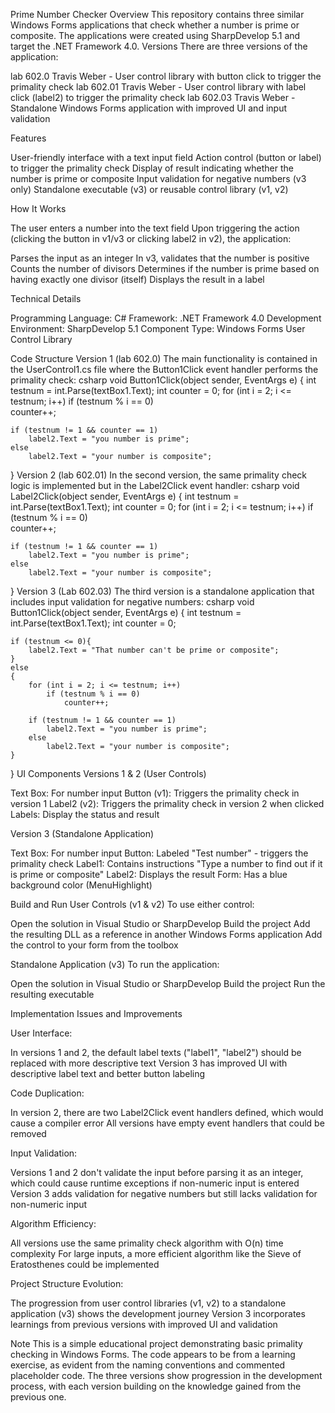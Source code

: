 Prime Number Checker
Overview
This repository contains three similar Windows Forms applications that check whether a number is prime or composite. The applications were created using SharpDevelop 5.1 and target the .NET Framework 4.0.
Versions
There are three versions of the application:

lab 602.0 Travis Weber - User control library with button click to trigger the primality check
lab 602.01 Travis Weber - User control library with label click (label2) to trigger the primality check
lab 602.03 Travis Weber - Standalone Windows Forms application with improved UI and input validation

Features

User-friendly interface with a text input field
Action control (button or label) to trigger the primality check
Display of result indicating whether the number is prime or composite
Input validation for negative numbers (v3 only)
Standalone executable (v3) or reusable control library (v1, v2)

How It Works

The user enters a number into the text field
Upon triggering the action (clicking the button in v1/v3 or clicking label2 in v2), the application:

Parses the input as an integer
In v3, validates that the number is positive
Counts the number of divisors
Determines if the number is prime based on having exactly one divisor (itself)
Displays the result in a label



Technical Details

Programming Language: C#
Framework: .NET Framework 4.0
Development Environment: SharpDevelop 5.1
Component Type: Windows Forms User Control Library

Code Structure
Version 1 (lab 602.0)
The main functionality is contained in the UserControl1.cs file where the Button1Click event handler performs the primality check:
csharp
void Button1Click(object sender, EventArgs e)
{
    int testnum = int.Parse(textBox1.Text);
    int counter = 0;
    for (int i = 2; i <= testnum; i++)
        if (testnum % i == 0)                        
            counter++;

    if (testnum != 1 && counter == 1)                 
        label2.Text = "you number is prime";
    else
        label2.Text = "your number is composite";
}
Version 2 (lab 602.01)
In the second version, the same primality check logic is implemented but in the Label2Click event handler:
csharp
void Label2Click(object sender, EventArgs e)
{
    int testnum = int.Parse(textBox1.Text);
    int counter = 0;
    for (int i = 2; i <= testnum; i++)
        if (testnum % i == 0)                        
            counter++;

    if (testnum != 1 && counter == 1)                 
        label2.Text = "you number is prime";
    else
        label2.Text = "your number is composite";
}
Version 3 (Lab 602.03)
The third version is a standalone application that includes input validation for negative numbers:
csharp
void Button1Click(object sender, EventArgs e)
{
    int testnum = int.Parse(textBox1.Text);
    int counter = 0;
    
    if (testnum <= 0){
        label2.Text = "That number can't be prime or composite";
    }
    else
    {
        for (int i = 2; i <= testnum; i++)
            if (testnum % i == 0)                        
                counter++;

        if (testnum != 1 && counter == 1)                 
            label2.Text = "you number is prime";
        else
            label2.Text = "your number is composite";
    }
}
UI Components
Versions 1 & 2 (User Controls)

Text Box: For number input
Button (v1): Triggers the primality check in version 1
Label2 (v2): Triggers the primality check in version 2 when clicked
Labels: Display the status and result

Version 3 (Standalone Application)

Text Box: For number input
Button: Labeled "Test number" - triggers the primality check
Label1: Contains instructions "Type a number to find out if it is prime or composite"
Label2: Displays the result
Form: Has a blue background color (MenuHighlight)

Build and Run
User Controls (v1 & v2)
To use either control:

Open the solution in Visual Studio or SharpDevelop
Build the project
Add the resulting DLL as a reference in another Windows Forms application
Add the control to your form from the toolbox

Standalone Application (v3)
To run the application:

Open the solution in Visual Studio or SharpDevelop
Build the project
Run the resulting executable

Implementation Issues and Improvements

User Interface:

In versions 1 and 2, the default label texts ("label1", "label2") should be replaced with more descriptive text
Version 3 has improved UI with descriptive label text and better button labeling


Code Duplication:

In version 2, there are two Label2Click event handlers defined, which would cause a compiler error
All versions have empty event handlers that could be removed


Input Validation:

Versions 1 and 2 don't validate the input before parsing it as an integer, which could cause runtime exceptions if non-numeric input is entered
Version 3 adds validation for negative numbers but still lacks validation for non-numeric input


Algorithm Efficiency:

All versions use the same primality check algorithm with O(n) time complexity
For large inputs, a more efficient algorithm like the Sieve of Eratosthenes could be implemented


Project Structure Evolution:

The progression from user control libraries (v1, v2) to a standalone application (v3) shows the development journey
Version 3 incorporates learnings from previous versions with improved UI and validation



Note
This is a simple educational project demonstrating basic primality checking in Windows Forms. The code appears to be from a learning exercise, as evident from the naming conventions and commented placeholder code. The three versions show progression in the development process, with each version building on the knowledge gained from the previous one.
